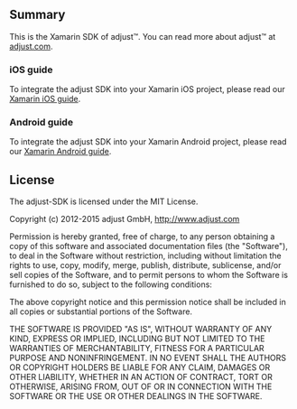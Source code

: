 ## Summary

This is the Xamarin SDK of adjust™. You can read more about adjust™ at
[adjust.com].

### iOS guide

To integrate the adjust SDK into your Xamarin iOS project, please read our [Xamarin iOS guide][xamarin_ios].

### Android guide

To integrate the adjust SDK into your Xamarin Android project, please read our [Xamarin Android guide][xamarin_android].

[adjust.com]: http://adjust.com
[xamarin_ios]: https://github.com/adjust/xamarin_sdk/blob/master/doc/ios/ios.md
[xamarin_android]: https://github.com/adjust/xamarin_sdk/blob/master/doc/android/android.md

## License

The adjust-SDK is licensed under the MIT License.

Copyright (c) 2012-2015 adjust GmbH,
http://www.adjust.com

Permission is hereby granted, free of charge, to any person obtaining a copy of
this software and associated documentation files (the "Software"), to deal in
the Software without restriction, including without limitation the rights to
use, copy, modify, merge, publish, distribute, sublicense, and/or sell copies
of the Software, and to permit persons to whom the Software is furnished to do
so, subject to the following conditions:

The above copyright notice and this permission notice shall be included in all
copies or substantial portions of the Software.

THE SOFTWARE IS PROVIDED "AS IS", WITHOUT WARRANTY OF ANY KIND, EXPRESS OR
IMPLIED, INCLUDING BUT NOT LIMITED TO THE WARRANTIES OF MERCHANTABILITY,
FITNESS FOR A PARTICULAR PURPOSE AND NONINFRINGEMENT. IN NO EVENT SHALL THE
AUTHORS OR COPYRIGHT HOLDERS BE LIABLE FOR ANY CLAIM, DAMAGES OR OTHER
LIABILITY, WHETHER IN AN ACTION OF CONTRACT, TORT OR OTHERWISE, ARISING FROM,
OUT OF OR IN CONNECTION WITH THE SOFTWARE OR THE USE OR OTHER DEALINGS IN THE
SOFTWARE.
